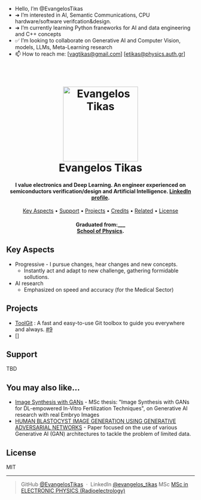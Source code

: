 - Hello, I’m @EvangelosTikas
- ➜ I’m interested in AI, Semantic Communications, CPU hardware/software verifcation&design.
- ➜ I’m currently learning Python franeworks for AI and data engineering and C++ concepts
- ✅ I’m looking to collaborate on Generative AI and Computer Vision, models, LLMs, Meta-Learning research
- 📫 How to reach me: [vagtikas@gmail.com]     [etikas@physics.auth.gr]



<!---
EvangelosTikas/EvangelosTikas is a ✨ special ✨ repository because its `README.md` (this file) appears on your GitHub profile.
You can click the Preview link.
--->


<h1 align="center">
  <br>
  <a href="[http://www.amitmerchant.com/electron-markdownify](https://www.linkedin.com/in/evangelos-tikas-a795a1172/)"><img src="https://media.licdn.com/dms/image/v2/D5603AQFr4ZqLPnnOKg/profile-displayphoto-shrink_800_800/profile-displayphoto-shrink_800_800/0/1636449031991?e=1751500800&v=beta&t=qcRJqlsrEKG91kILo_8WDLbqCMEX5-yugiu-BnVJHOE" alt="Evangelos Tikas" width="200"></a>
  <br>
  Evangelos Tikas
  <br>
</h1>

<h4 align="center">I value electronics and Deep Learning. 
  An engineer experienced on semiconductors verification/design and Artificial Intelligence. <a href="https://www.linkedin.com/in/evangelos-tikas-a795a1172/" target="_blank">LinkedIn profile</a>.</h4>


<p align="center">
  <a href="#key-ascpects">Key Aspects</a> •
  <a href="#support">Support</a> •
  <a href="#projects">Projects</a> •
  <a href="#credits">Credits</a> •
  <a href="#related">Related</a> •
  <a href="#license">License</a>
</p>

<h4 align="center">Graduated from:___<br><a href="https://www.physics.auth.gr/en/" target="_blank">School of Physics</a>.</h4>

## Key Aspects <a name="key-ascpects"></a>

* Progressive - I pursue changes, hear changes and new concepts.
  - Instantly act and adapt to new challenge, gathering formidable sollutions.
* AI research
  - Emphasized on speed and accuracy (for the Medical Sector)


## Projects 

- [ToolGit](https://github.com/EvangelosTikas/ToolGit) : A fast and easy-to-use Git toolbox to guide you everywhere and always. [#9](https://github.com/EvangelosTikas/ToolGit/actions/runs/18224326299#:~:text=fix%20the%20lint.-,%239,-Re%2Drun%20all)
- []


## Support

TBD

## You may also like...

- [Image Synthesis with GANs](https://ikee.lib.auth.gr/record/353829) - MSc thesis: "Image Synthesis with GANs for DL-empowered In-Vitro Fertilization Techniques", on Generative AI research with real Embryo Images
- [HUMAN BLASTOCYST IMAGE GENERATION USING GENERATIVE ADVERSARIAL
NETWORKS](https://smart-embryo.com/pdf/human_blastocyst_image_generation.pdf) - Paper focused on  the use of various Generative AI
(GAN) architectures to tackle the problem of limited data.

## License

MIT

---


> GitHub [@EvangelosTikas](https://github.com/EvangelosTikas) &nbsp;&middot;&nbsp;
> LinkedIn [@evangelos_tikas](https://www.linkedin.com/in/evangelos-tikas-a795a1172/)
> MSc [MSc in ELECTRONIC PHYSICS (Radioelectrology)](https://elecom.physics.auth.gr/?lang=en)
